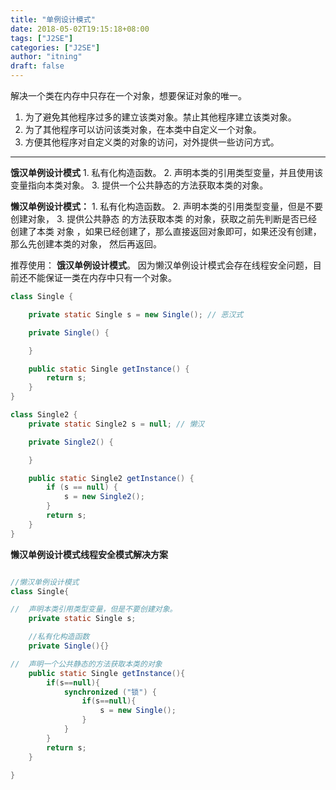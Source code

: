 ```yaml
---
title: "单例设计模式"
date: 2018-05-02T19:15:18+08:00
tags: ["J2SE"]
categories: ["J2SE"]
author: "itning"
draft: false
---
```

解决一个类在内存中只存在一个对象，想要保证对象的唯一。
1. 为了避免其他程序过多的建立该类对象。禁止其他程序建立该类对象。
2. 为了其他程序可以访问该类对象，在本类中自定义一个对象。
3. 方便其他程序对自定义类的对象的访问，对外提供一些访问方式。
<!--more-->


----------

 **饿汉单例设计模式**
	1. 私有化构造函数。
	2. 声明本类的引用类型变量，并且使用该变量指向本类对象。
	3. 提供一个公共静态的方法获取本类的对象。

**懒汉单例设计模式：**
	1. 私有化构造函数。
	2. 声明本类的引用类型变量，但是不要创建对象，
	3. 提供公共静态 的方法获取本类 的对象，获取之前先判断是否已经创建了本类 对象
	，如果已经创建了，那么直接返回对象即可，如果还没有创建，那么先创建本类的对象，
	然后再返回。

推荐使用： **饿汉单例设计模式**。  因为懒汉单例设计模式会存在线程安全问题，目前还不能保证一类在内存中只有一个对象。

```java
class Single {

	private static Single s = new Single(); // 恶汉式

	private Single() {

	}

	public static Single getInstance() {
		return s;
	}
}

class Single2 {
	private static Single2 s = null; // 懒汉

	private Single2() {

	}

	public static Single2 getInstance() {
		if (s == null) {
			s = new Single2();
		}
		return s;
	}
}

```
**懒汉单例设计模式线程安全模式解决方案**
```JAVA

//懒汉单例设计模式
class Single{

//	声明本类引用类型变量，但是不要创建对象。
	private static Single s;

	//私有化构造函数
	private Single(){}

//	声明一个公共静态的方法获取本类的对象
	public static Single getInstance(){
		if(s==null){
			synchronized ("锁") {
				if(s==null){
					s = new Single();
				}
			}
		}
		return s;
	}

}

```
